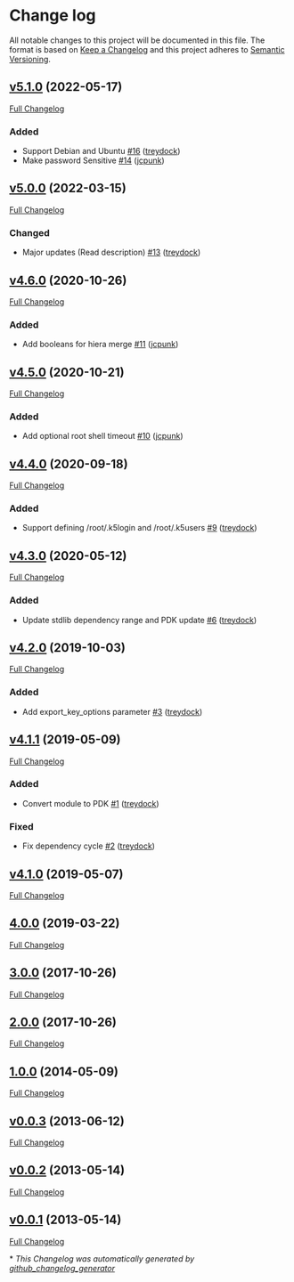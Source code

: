 # Change log

All notable changes to this project will be documented in this file. The format is based on [Keep a Changelog](http://keepachangelog.com/en/1.0.0/) and this project adheres to [Semantic Versioning](http://semver.org).

## [v5.1.0](https://github.com/treydock/puppet-module-root/tree/v5.1.0) (2022-05-17)

[Full Changelog](https://github.com/treydock/puppet-module-root/compare/v5.0.0...v5.1.0)

### Added

- Support Debian and Ubuntu [\#16](https://github.com/treydock/puppet-module-root/pull/16) ([treydock](https://github.com/treydock))
- Make password Sensitive [\#14](https://github.com/treydock/puppet-module-root/pull/14) ([jcpunk](https://github.com/jcpunk))

## [v5.0.0](https://github.com/treydock/puppet-module-root/tree/v5.0.0) (2022-03-15)

[Full Changelog](https://github.com/treydock/puppet-module-root/compare/v4.6.0...v5.0.0)

### Changed

- Major updates \(Read description\) [\#13](https://github.com/treydock/puppet-module-root/pull/13) ([treydock](https://github.com/treydock))

## [v4.6.0](https://github.com/treydock/puppet-module-root/tree/v4.6.0) (2020-10-26)

[Full Changelog](https://github.com/treydock/puppet-module-root/compare/v4.5.0...v4.6.0)

### Added

- Add booleans for hiera merge [\#11](https://github.com/treydock/puppet-module-root/pull/11) ([jcpunk](https://github.com/jcpunk))

## [v4.5.0](https://github.com/treydock/puppet-module-root/tree/v4.5.0) (2020-10-21)

[Full Changelog](https://github.com/treydock/puppet-module-root/compare/v4.4.0...v4.5.0)

### Added

- Add optional root shell timeout [\#10](https://github.com/treydock/puppet-module-root/pull/10) ([jcpunk](https://github.com/jcpunk))

## [v4.4.0](https://github.com/treydock/puppet-module-root/tree/v4.4.0) (2020-09-18)

[Full Changelog](https://github.com/treydock/puppet-module-root/compare/v4.3.0...v4.4.0)

### Added

- Support defining /root/.k5login and /root/.k5users [\#9](https://github.com/treydock/puppet-module-root/pull/9) ([treydock](https://github.com/treydock))

## [v4.3.0](https://github.com/treydock/puppet-module-root/tree/v4.3.0) (2020-05-12)

[Full Changelog](https://github.com/treydock/puppet-module-root/compare/v4.2.0...v4.3.0)

### Added

- Update stdlib dependency range and PDK update [\#6](https://github.com/treydock/puppet-module-root/pull/6) ([treydock](https://github.com/treydock))

## [v4.2.0](https://github.com/treydock/puppet-module-root/tree/v4.2.0) (2019-10-03)

[Full Changelog](https://github.com/treydock/puppet-module-root/compare/v4.1.1...v4.2.0)

### Added

- Add export\_key\_options parameter [\#3](https://github.com/treydock/puppet-module-root/pull/3) ([treydock](https://github.com/treydock))

## [v4.1.1](https://github.com/treydock/puppet-module-root/tree/v4.1.1) (2019-05-09)

[Full Changelog](https://github.com/treydock/puppet-module-root/compare/v4.1.0...v4.1.1)

### Added

- Convert module to PDK [\#1](https://github.com/treydock/puppet-module-root/pull/1) ([treydock](https://github.com/treydock))

### Fixed

- Fix dependency cycle [\#2](https://github.com/treydock/puppet-module-root/pull/2) ([treydock](https://github.com/treydock))

## [v4.1.0](https://github.com/treydock/puppet-module-root/tree/v4.1.0) (2019-05-07)

[Full Changelog](https://github.com/treydock/puppet-module-root/compare/4.0.0...v4.1.0)

## [4.0.0](https://github.com/treydock/puppet-module-root/tree/4.0.0) (2019-03-22)

[Full Changelog](https://github.com/treydock/puppet-module-root/compare/3.0.0...4.0.0)

## [3.0.0](https://github.com/treydock/puppet-module-root/tree/3.0.0) (2017-10-26)

[Full Changelog](https://github.com/treydock/puppet-module-root/compare/2.0.0...3.0.0)

## [2.0.0](https://github.com/treydock/puppet-module-root/tree/2.0.0) (2017-10-26)

[Full Changelog](https://github.com/treydock/puppet-module-root/compare/1.0.0...2.0.0)

## [1.0.0](https://github.com/treydock/puppet-module-root/tree/1.0.0) (2014-05-09)

[Full Changelog](https://github.com/treydock/puppet-module-root/compare/v0.0.3...1.0.0)

## [v0.0.3](https://github.com/treydock/puppet-module-root/tree/v0.0.3) (2013-06-12)

[Full Changelog](https://github.com/treydock/puppet-module-root/compare/v0.0.2...v0.0.3)

## [v0.0.2](https://github.com/treydock/puppet-module-root/tree/v0.0.2) (2013-05-14)

[Full Changelog](https://github.com/treydock/puppet-module-root/compare/v0.0.1...v0.0.2)

## [v0.0.1](https://github.com/treydock/puppet-module-root/tree/v0.0.1) (2013-05-14)

[Full Changelog](https://github.com/treydock/puppet-module-root/compare/c5c86cb5c420afe804a18e68f626a44d111af4e4...v0.0.1)



\* *This Changelog was automatically generated by [github_changelog_generator](https://github.com/github-changelog-generator/github-changelog-generator)*
